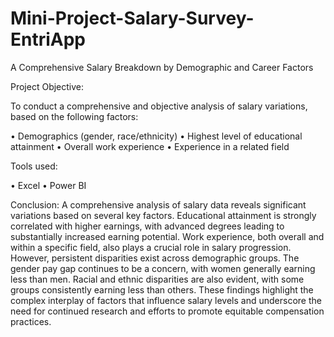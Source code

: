 # Mini-Project-Salary-Survey-EntriApp
A Comprehensive Salary Breakdown by Demographic and Career Factors

Project Objective:

To conduct a comprehensive and objective analysis of salary variations, based on the following factors:

•	Demographics (gender, race/ethnicity)
•	Highest level of educational attainment
•	Overall work experience
•	Experience in a related field

Tools used:

•	Excel
•	Power BI


Conclusion:
A comprehensive analysis of salary data reveals significant variations based on several key factors.
Educational attainment is strongly correlated with higher earnings, with advanced degrees leading to substantially increased earning potential. Work experience, both overall and within a specific field, also plays a crucial role in salary progression. However, persistent disparities exist across demographic groups. 
The gender pay gap continues to be a concern, with women generally earning less than men. Racial and ethnic disparities are also evident, with some groups consistently earning less than others. 
These findings highlight the complex interplay of factors that influence salary levels and underscore the need for continued research and efforts to promote equitable compensation practices.


